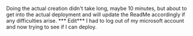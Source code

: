 ﻿Doing the actual creation didn't take long, maybe 10 minutes, but about to get into the actual deployment
and will update the ReadMe accordingly if any difficulties arise. *** Edit*** I had to log out of my
microsoft account and now trying to see if I can deploy.
